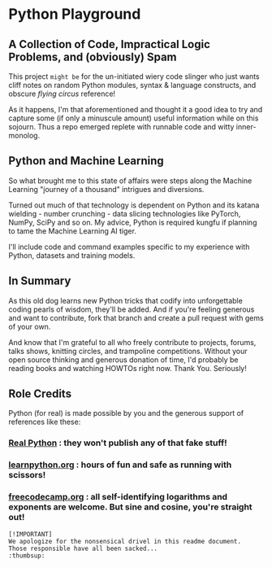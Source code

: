 # Python Playground


## A Collection of Code, Impractical Logic Problems, and (obviously) Spam

This project `might be` for the un-initiated wiery code slinger who just wants 
cliff notes on random Python modules, syntax & language constructs, and obscure  *flying circus* reference!  

As it happens, I'm that aforementioned and thought it a good idea to try and capture some
\(if only a minuscule amount\) useful information while on this sojourn.  Thus a repo emerged replete with runnable code and witty inner-monolog.  


## Python and Machine Learning

So what brought me to this state of affairs were steps along the Machine Learning "journey of a thousand" intrigues and diversions. 

Turned out much of that technology is dependent on Python and its katana wielding - number crunching - data slicing technologies like PyTorch, NumPy, SciPy and so on. My advice, Python is required kungfu if planning to tame the Machine Learning AI tiger. 

I'll include code and command examples specific to my experience with Python, datasets and training models.


## In Summary

As this old dog learns new Python tricks that codify into unforgettable coding pearls of wisdom, they'll be added. And if you're feeling generous and want to contribute, fork that branch and create a pull request with gems of your own.

And know that I'm grateful to all who freely contribute to projects, forums, talks shows, knitting circles, and trampoline competitions.  Without your open source thinking and generous donation of time, I'd probably be reading books and watching HOWTOs right now. Thank You. Seriously!


## Role Credits

Python (for real) is made possible by you and the generous support of references like these: 
### [Real Python](https://realpython.com) : they won't publish any of that fake stuff!

### [learnpython.org](https://www.learnpython.org) : hours of fun and safe as running with scissors!

### [freecodecamp.org](https://www.freecodecamp.org/learn/scientific-computing-with-python/) : all self-identifying logarithms and exponents are welcome. But sine and cosine, you're straight out!



```
[!IMPORTANT]
We apologize for the nonsensical drivel in this readme document. 
Those responsible have all been sacked... 
:thumbsup:
```
